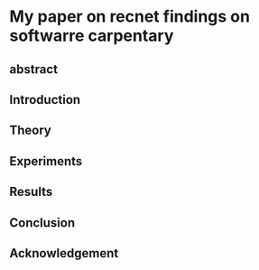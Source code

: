 # My paper on recnet findings on softwarre carpentary

## abstract

## Introduction

## Theory

## Experiments

## Results

## Conclusion

## Acknowledgement
